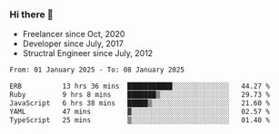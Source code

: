 ### Hi there 👋

- Freelancer since Oct, 2020
- Developer since July, 2017
- Structral Engineer since July, 2012

<!--START_SECTION:waka-->

```txt
From: 01 January 2025 - To: 08 January 2025

ERB          13 hrs 36 mins  ███████████░░░░░░░░░░░░░░   44.27 %
Ruby         9 hrs 8 mins    ███████▒░░░░░░░░░░░░░░░░░   29.73 %
JavaScript   6 hrs 38 mins   █████▒░░░░░░░░░░░░░░░░░░░   21.60 %
YAML         47 mins         ▓░░░░░░░░░░░░░░░░░░░░░░░░   02.57 %
TypeScript   25 mins         ▒░░░░░░░░░░░░░░░░░░░░░░░░   01.40 %
```

<!--END_SECTION:waka-->
